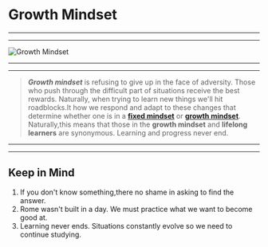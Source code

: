 # Growth Mindset

***
***

![Growth Mindset](https://imageio.forbes.com/specials-images/imageserve/6441434670e40c9bcb23907c/0x0.jpg?format=jpg&height=900&width=1600&fit=bounds)

***
***

>***Growth mindset*** is refusing to give up in the face of adversity. Those who push through the difficult part of situations receive the best rewards. Naturally, when trying to learn new things we'll hit roadblocks.It how we respond and adapt to these changes that determine whether one is in a **[fixed mindset](https://tophat.com/glossary/f/fixed-mindset/ "People who see their qualities as fixed traits that cannot change.")** or **[growth mindset](https://tophat.com/glossary/g/growth-mindset/ "People who believe that their success depends on time and effort")**. Naturally,this means that those in the **growth mindset** and **lifelong learners** are synonymous. Learning and progress never end.

***
***

## Keep in Mind

1. If you don't know something,there no shame in asking to find the answer.
1. Rome wasn't built in a day. We must practice what we want to become good at.
1. Learning never ends. Situations constantly evolve so we need to continue studying.